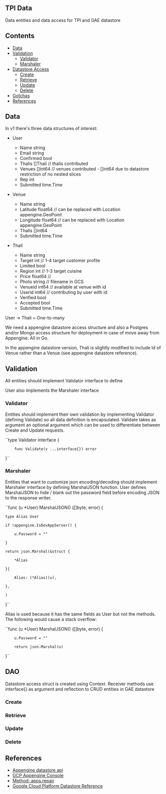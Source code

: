 ##  TPI Data ##
Data entities and data access for TPI and GAE datastore

## Contents     
- [Data](#data)
- [Validation](#validation)
    * [Validator](#validator)
    * [Marshaler](#marshaler)
- [Datastore Access](#dao)
    * [Create](#create)
    * [Retrieve](#retrieve)
    * [Update](#update)
    * [Delete](#delete)
- [Gotchas](#gotchas)
- [References](#references)  


## Data ##
In v1 there's three data structures of interest:

+ User
    + Name string
    + Email string
    + Confirmed bool
    + Thalis []Thali // thalis contributed
    + Venues []int64 // venues contributed - []int64 due to datastore restriction of no nested slices
    + Rep int
    + Submitted time.Time

+ Venue
    + Name string
    + Latitude float64 // can be replaced with Location appengine.GeoPoint
    + Longitude float64 // can be replaced with Location appengine.GeoPoint
    + Thalis []int64
    + Submitted time.Time

+ Thali
    + Name string
    + Target int // 1-4 target customer profile
    + Limited bool
    + Region int // 1-3 target cuisine
    + Price float64 //
    + Photo string // filename in GCS
    + Venueid int64  // available at venue with id
    + Userid int64 // contributing by user with id
    + Verified bool
    + Accepted bool
    + Submitted time.Time

User -> Thali = One-to-many

We need a appengine datastore access structure and also a Postgres and/or Mongo access structure for deployment in case of move away from Appengine. All in Go.

In the appengine datastore version, Thali is slightly modified to include Id of Venue rather than a Venue (see appengine datastore reference). 

## Validation ##

All entities should implement Validator interface to define

User also implements the Marshaler interface

### Validator ###

Entities should implement their own validation by implementing Validator (defining Validate) so all data definition is encapsulated. Validate takes as argument an optional argument which can be used to differentiate between Create and Update requests. 

``type Validator interface {

        func Validate(v ...interface{}) error

}``

### Marshaler ###

Entities that want to customize json encoding/decoding should implement Marshaler interface by defining MarshalJSON function. User defines MarshalJSON to hide / blank out the password field before encoding JSON to the response writer. 

``func (u *User) MarshalJSON() ([]byte, error) {

	type Alias User

	if !appengine.IsDevAppServer() {

		u.Password = ""

	}

	return json.Marshal(&struct {

		*Alias

	}{

		Alias: (*Alias)(u),

	},

	)

}``

Alias is used because it has the same fields as User but not the methods. The following would cause a stack overflow:

``func (u *User) MarshalJSON() ([]byte, error) {
 
        u.Password = ""

        return json.Marshal(u)

}``

## DAO ##

Datastore access struct is created using Context. Receiver methods use interface{} as argument and reflection to CRUD entities in GAE datastore 

### Create

### Retrieve

### Update

### Delete 


## References ##
+ [Appengine datastore api](https://godoc.org/google.golang.org/appengine/datastore)
+ [GCP Appengine Console](https://console.cloud.google.com/appengine?project=tpi)
+ [Method: apps.repair](https://cloud.google.com/appengine/docs/admin-api/reference/rest/v1/apps/repair)
+ [Google Cloud Platform Datastore Reference](https://cloud.google.com/appengine/docs/go/datastore/reference)


